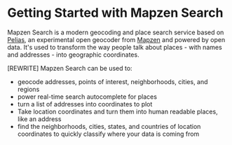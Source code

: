Getting Started with Mapzen Search
===================================

Mapzen Search is a modern geocoding and place search service based on [Pelias](https://github.com/pelias/pelias), an experimental open geocoder from [Mapzen](https://mapzen.com) and powered by open data. It's used to transform the way people talk about places - with names and addresses - into geographic coordinates.

[REWRITE]
Mapzen Search can be used to:
- geocode addresses, points of interest, neighborhoods, cities, and regions
- power real-time search autocomplete for places
- turn a list of addresses into coordinates to plot
- Take location coordinates and turn them into human readable places, like an address
- find the neighborhoods, cities, states, and countries of location coordinates to quickly classify where your data is coming from
